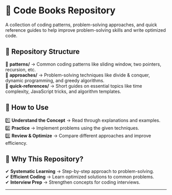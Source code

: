 # 📌 Code Books Repository  

A collection of coding patterns, problem-solving approaches, and quick reference guides to help improve problem-solving skills and write optimized code.  

## 📂 Repository Structure  

📁 **patterns/** → Common coding patterns like sliding window, two pointers, recursion, etc.  
📁 **approaches/** → Problem-solving techniques like divide & conquer, dynamic programming, and greedy algorithms.  
📁 **quick-references/** → Short guides on essential topics like time complexity, JavaScript tricks, and algorithm templates.  

## 🚀 How to Use  

1️⃣ **Understand the Concept** → Read through explanations and examples.  
2️⃣ **Practice** → Implement problems using the given techniques.  
3️⃣ **Review & Optimize** → Compare different approaches and improve efficiency.  

## 🔹 Why This Repository?  

✔ **Systematic Learning** → Step-by-step approach to problem-solving.  
✔ **Efficient Coding** → Learn optimized solutions to common problems.  
✔ **Interview Prep** → Strengthen concepts for coding interviews.  

---
